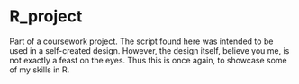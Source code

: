 # R_project

Part of a coursework project. The script found here was intended to be used in a self-created design. However, the design itself, believe you me, is not exactly a feast on the eyes. Thus this is once again, to showcase some of my skills in R.
